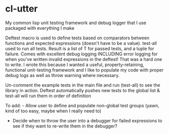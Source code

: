 # cl-utter

My common lisp unit testing framework and debug logger that I use packaged with everything I make

Deftest macro is used to define tests based on comparators between functions and expected expressions (doesn't have to be a value). test-all used to run all tests. Result is a list of T for passed tests, and a tuple for failure. Comes with excellent debug logging INCLUDING error logging for when you've written invalid expressions in the deftest! That was a hard one to write. I wrote this because I wanted a useful, property-retaining, functional unit-testing framework and I like to populate my code with proper debug logs as well as throw warning where necessary.

Un-comment the example tests in the main file and run (test-all) to see the library in action. Deftest automatically pushes new tests to the global list & test-all will run them in order of definition


To add: - Allow user to define and populate non-global test groups (yawn, kind of too easy, maybe when I really need to)
- Decide when to throw the user into a debugger for failed expressions to see if they want to re-write them in the debugger? 
